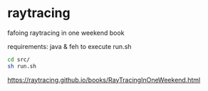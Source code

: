 # raytracing
fafoing raytracing in one weekend book

requirements: java & feh to execute run.sh

```bash
cd src/
sh run.sh
```
https://raytracing.github.io/books/RayTracingInOneWeekend.html
